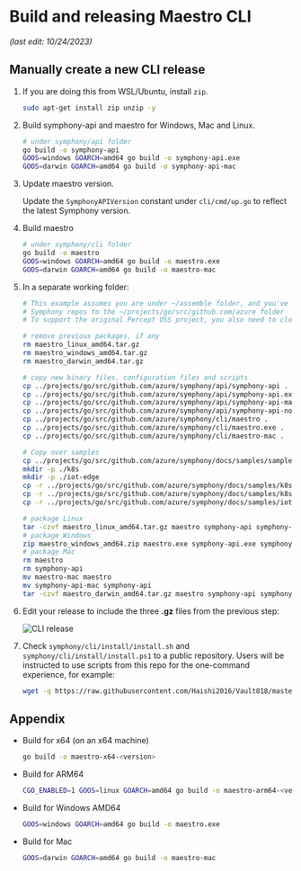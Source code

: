 # Build and releasing Maestro CLI

_(last edit: 10/24/2023)_

## Manually create a new CLI release

1. If you are doing this from WSL/Ubuntu, install `zip`.

   ```bash
   sudo apt-get install zip unzip -y
   ```

1. Build symphony-api and maestro for Windows, Mac and Linux.

   ```bash
   # under symphony/api folder
   go build -o symphony-api
   GOOS=windows GOARCH=amd64 go build -o symphony-api.exe
   GOOS=darwin GOARCH=amd64 go build -o symphony-api-mac
   ```

1. Update maestro version.

   Update the `SymphonyAPIVersion` constant under `cli/cmd/up.go` to reflect the latest Symphony version.

1. Build maestro

   ```bash
   # under symphony/cli folder
   go build -o maestro
   GOOS=windows GOARCH=amd64 go build -o maestro.exe
   GOOS=darwin GOARCH=amd64 go build -o maestro-mac
   ```

1. In a separate working folder:

   ```bash
   # This example assumes you are under ~/assemble folder, and you've checked out
   # Symphony repos to the ~/projects/go/src/github.com/azure folder
   # To support the original Percept OSS project, you also need to clone the PerceptOSS repo

   # remove previous packages, if any
   rm maestro_linux_amd64.tar.gz
   rm maestro_windows_amd64.tar.gz
   rm maestro_darwin_amd64.tar.gz

   # copy new binary files, configuration files and scripts
   cp ../projects/go/src/github.com/azure/symphony/api/symphony-api .
   cp ../projects/go/src/github.com/azure/symphony/api/symphony-api.exe .
   cp ../projects/go/src/github.com/azure/symphony/api/symphony-api-mac .
   cp ../projects/go/src/github.com/azure/symphony/api/symphony-api-no-k8s.json .
   cp ../projects/go/src/github.com/azure/symphony/cli/maestro .
   cp ../projects/go/src/github.com/azure/symphony/cli/maestro.exe .
   cp ../projects/go/src/github.com/azure/symphony/cli/maestro-mac .
   
   # Copy over samples
   cp ../projects/go/src/github.com/azure/symphony/docs/samples/samples.json .
   mkdir -p ./k8s
   mkdir -p ./iot-edge
   cp -r ../projects/go/src/github.com/azure/symphony/docs/samples/k8s/hello-world/ ./k8s/
   cp -r ../projects/go/src/github.com/azure/symphony/docs/samples/k8s/staged/ ./k8s/
   cp -r ../projects/go/src/github.com/azure/symphony/docs/samples/iot-edge/simulated-temperature-sensor/ ./iot-edge/

   # package Linux
   tar -czvf maestro_linux_amd64.tar.gz maestro symphony-api symphony-api-no-k8s.json samples.json k8s iot-edge
   # package Windows
   zip maestro_windows_amd64.zip maestro.exe symphony-api.exe symphony-api-no-k8s.json samples.json k8s iot-edge
   # package Mac
   rm maestro
   rm symphony-api
   mv maestro-mac maestro
   mv symphony-api-mac symphony-api
   tar -czvf maestro_darwin_amd64.tar.gz maestro symphony-api symphony-api-no-k8s.json samples.json k8s iot-edge
   ```

1. Edit your release to include the three **.gz** files from the previous step:

   ![CLI release](../images/cli-release.png)

1. Check `symphony/cli/install/install.sh` and `symphony/cli/install/install.ps1` to a public repository. Users will be instructed to use scripts from this repo for the one-command experience, for example:

   ```bash
   wget -q https://raw.githubusercontent.com/Haishi2016/Vault818/master/cli/install/install.sh -O - | /bin/bash
   ```

## Appendix

* Build for x64 (on an x64 machine)

  ```bash
  go build -o maestro-x64-<version>
  ```

* Build for ARM64

  ```bash
  CGO_ENABLED=1 GOOS=linux GOARCH=amd64 go build -o maestro-arm64-<version>
  ```

* Build for Windows AMD64

  ```bash
  GOOS=windows GOARCH=amd64 go build -o maestro.exe
  ```

* Build for Mac

  ```bash
  GOOS=darwin GOARCH=amd64 go build -o maestro-mac
  ```

